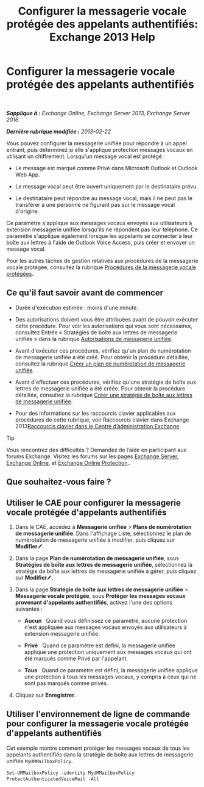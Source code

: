 ﻿---
title: 'Configurer la messagerie vocale protégée des appelants authentifiés: Exchange 2013 Help'
TOCTitle: Configurer la messagerie vocale protégée des appelants authentifiés
ms:assetid: f69e94a7-9768-4445-9ded-e78d732bd623
ms:mtpsurl: https://technet.microsoft.com/fr-fr/library/Ee423560(v=EXCHG.150)
ms:contentKeyID: 52057193
ms.date: 05/23/2018
mtps_version: v=EXCHG.150
ms.translationtype: MT
---

# Configurer la messagerie vocale protégée des appelants authentifiés

 

_**Sapplique à :** Exchange Online, Exchange Server 2013, Exchange Server 2016_

_**Dernière rubrique modifiée :** 2013-02-22_

Vous pouvez configurer la messagerie unifiée pour répondre à un appel entrant, puis déterminez si elle s'applique protection messages vocaux en utilisant un chiffrement. Lorsqu'un message vocal est protégé :

  - Le message est marqué comme Privé dans Microsoft Outlook et Outlook Web App.

  - Le message vocal peut être ouvert uniquement par le destinataire prévu.

  - Le destinataire peut répondre au message vocal, mais il ne peut pas le transférer à une personne ne figurant pas sur le message vocal d'origine.

Ce paramètre s'applique aux messages vocaux envoyés aux utilisateurs à extension messagerie unifiée lorsqu'ils ne répondent pas leur téléphone. Ce paramètre s'applique également lorsque les appelants se connecter à leur boîte aux lettres à l'aide de Outlook Voice Access, puis créer et envoyer un message vocal.

Pour les autres tâches de gestion relatives aux procédures de la messagerie vocale protégée, consultez la rubrique [Procédures de la messagerie vocale protégées](protected-voice-mail-procedures-exchange-2013-help.md).

## Ce qu'il faut savoir avant de commencer

  - Durée d'exécution estimée : moins d'une minute.

  - Des autorisations doivent vous être attribuées avant de pouvoir exécuter cette procédure. Pour voir les autorisations qui vous sont nécessaires, consultez Entrée « Stratégies de boîte aux lettres de messagerie unifiée » dans la rubrique [Autorisations de messagerie unifiée](unified-messaging-permissions-exchange-2013-help.md).

  - Avant d'exécuter ces procédures, vérifiez qu'un plan de numérotation de messagerie unifiée a été créé. Pour obtenir la procédure détaillée, consultez la rubrique [Créer un plan de numérotation de messagerie unifiée](create-a-um-dial-plan-exchange-2013-help.md).

  - Avant d'effectuer ces procédures, vérifiez qu'une stratégie de boîte aux lettres de messagerie unifiée a été créée. Pour obtenir la procédure détaillée, consultez la rubrique [Créer une stratégie de boîte aux lettres de messagerie unifiée](create-a-um-mailbox-policy-exchange-2013-help.md).

  - Pour des informations sur les raccourcis clavier applicables aux procédures de cette rubrique, voir Raccourcis clavier dans Exchange 2013[Raccourcis clavier dans le Centre d’administration Exchange](keyboard-shortcuts-in-the-exchange-admin-center-exchange-online-protection-help.md).

> [!TIP]
> Vous rencontrez des difficultés ? Demandez de l’aide en participant aux forums Exchange. Visitez les forums sur les pages <a href="https://go.microsoft.com/fwlink/p/?linkid=60612">Exchange Server</a>, <a href="https://go.microsoft.com/fwlink/p/?linkid=267542">Exchange Online</a>, et <a href="https://go.microsoft.com/fwlink/p/?linkid=285351">Exchange Online Protection</a>..


## Que souhaitez-vous faire ?

## Utiliser le CAE pour configurer la messagerie vocale protégée d'appelants authentifiés

1.  Dans le CAE, accédez à **Messagerie unifiée** \> **Plans de numérotation de messagerie unifiée**. Dans l'affichage Liste, sélectionnez le plan de numérotation de messagerie unifiée à modifier, puis cliquez sur **Modifier**![Icône Modifier](images/Bb124582.6f53ccb2-1f13-4c02-bea0-30690e6ea71d(EXCHG.150).gif "Icône Modifier").

2.  Dans la page **Plan de numérotation de messagerie unifiée**, sous **Stratégies de boîte aux lettres de messagerie unifiée**, sélectionnez la stratégie de boîte aux lettres de messagerie unifiée à gérer, puis cliquez sur **Modifier**![Icône Modifier](images/Bb124582.6f53ccb2-1f13-4c02-bea0-30690e6ea71d(EXCHG.150).gif "Icône Modifier").

3.  Dans la page **Stratégie de boîte aux lettres de messagerie unifiée** \> **Messagerie vocale protégée**, sous **Protéger les messages vocaux provenant d'appelants authentifiés**, activez l'une des options suivantes :
    
      - **Aucun**   Quand vous définissez ce paramètre, aucune protection n'est appliquée aux messages vocaux envoyés aux utilisateurs à extension messagerie unifiée.
    
      - **Privé**   Quand ce paramètre est défini, la messagerie unifiée applique une protection uniquement aux messages vocaux qui ont été marqués comme Privé par l'appelant.
    
      - **Tous**   Quand ce paramètre est défini, la messagerie unifiée applique une protection à tous les messages vocaux, y compris à ceux qui ne sont pas marqués comme privés.

4.  Cliquez sur **Enregistrer**.

## Utiliser l'environnement de ligne de commande pour configurer la messagerie vocale protégée d'appelants authentifiés

Cet exemple montre comment protéger les messages vocaux de tous les appelants authentifiés dans la stratégie de boîte aux lettres de messagerie unifiée `MyUMMailboxPolicy`.

    Set-UMMailboxPolicy -identity MyUMMailboxPolicy ProtectAuthenticatedVoiceMail -All

